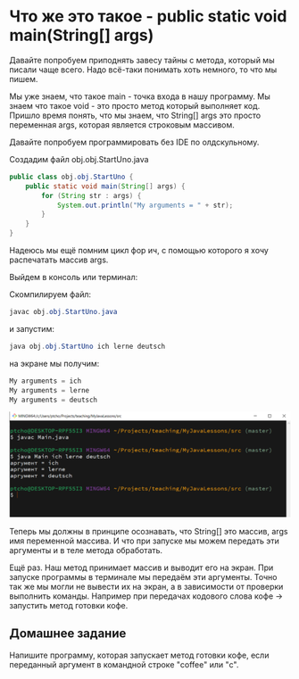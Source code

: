 # Что же это такое - **public static void main(String[] args)**

Давайте попробуем приподнять завесу тайны с метода, который мы писали чаще всего. Надо всё-таки понимать хоть немного, то что мы пишем.

Мы уже знаем, что такое main - точка входа в нашу программу.
Мы знаем что такое void - это просто метод который выполняет код.
Пришло время понять, что мы знаем, что String[] args это просто переменная args, которая является строковым массивом.

Давайте попробуем программировать без IDE по олдскульному.

Создадим файл obj.obj.StartUno.java

```Java
public class obj.obj.StartUno {
	public static void main(String[] args) {
		for (String str : args) {
			System.out.println("My arguments = " + str);
		}
	}
}
```

Надеюсь мы ещё помним цикл фор ич, с помощью которого я хочу распечатать массив args.

Выйдем в консоль или терминал:

Скомпилируем файл:

```Java
javac obj.obj.StartUno.java
```

и запустим:

```Java
java obj.obj.StartUno ich lerne deutsch
```

на экране мы получим:

```Java
My arguments = ich
My arguments = lerne
My arguments = deutsch
```

![запуск программы в терминале](./res/javac-024.png "запуск программы в терминале")

Теперь мы должны в принципе осознавать, что String[] это массив, args имя переменной массива. И что при запуске мы можем передать эти аргументы и в теле метода обработать.

Ещё раз. Наш метод принимает массив и выводит его на экран. При запуске программы в терминале мы передаём эти аргументы. Точно так же мы могли не вывести их на экран, а в зависимости от проверки выполнить команды. Например при передачах кодового слова кофе -> запустить метод готовки кофе.

## Домашнее задание

Напишите программу, которая запускает метод готовки кофе, если переданный аргумент в командной строке "coffee" или "c".
